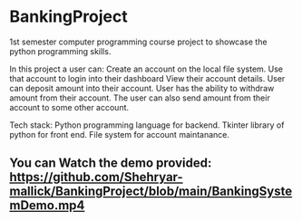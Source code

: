 # BankingProject
1st semester computer programming course project to showcase the python programming skills.

In this project a user can: 
Create an account on the local file system.
Use that account to login into their dashboard
View their account details.
User can deposit amount into their account.
User has the ability to withdraw amount from their account.
The user can also send amount from their account to some other account.

Tech stack:
Python programming language for backend.
Tkinter library of python for front end.
File system for account maintanance.

## You can Watch the demo provided: https://github.com/Shehryar-mallick/BankingProject/blob/main/BankingSystemDemo.mp4
